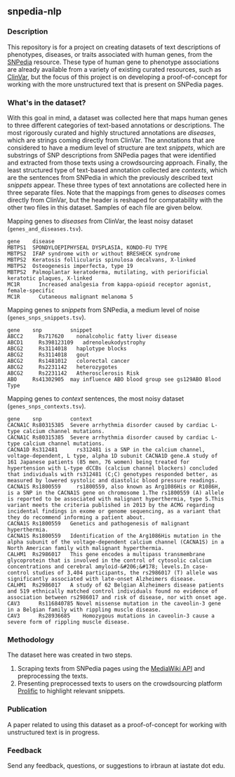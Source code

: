 ## snpedia-nlp

### Description

This repository is for a project on creating datasets of text descriptions of phenotypes, diseases, or traits associated with human genes, from the [SNPedia](https://www.snpedia.com/) resource. These type of human gene to phenotype associations are already available from a variety of existing curated resources, such as [ClinVar](https://www.ncbi.nlm.nih.gov/clinvar/), but the focus of this project is on developing a proof-of-concept for working with the more unstructured text that is present on SNPedia pages. 

### What's in the dataset?

With this goal in mind, a dataset was collected here that maps human genes to three different categories of text-based annotations or descriptions. The most rigorously curated and highly structured annotations are *diseases*, which are strings coming directly from ClinVar. The annotations that are considered to have a medium level of structure are text *snippets*, which are substrings of SNP descriptions from SNPedia pages that were identified and extracted from those texts using a crowdsourcing approach. Finally, the least structured type of text-based annotation collected are *contexts*, which are the sentences from SNPedia in which the previously described text *snippets* appear. These three types of text annotations are collected here in three separate files. Note that the mappings from genes to *diseases* comes directly from ClinVar, but the header is reshaped for compatability with the other two files in this dataset. Samples of each file are given below.

Mapping genes to *diseases* from ClinVar, the least noisy dataset (`genes_and_diseases.tsv`).
```
gene    disease
MBTPS1	SPONDYLOEPIPHYSEAL DYSPLASIA, KONDO-FU TYPE
MBTPS2	IFAP syndrome with or without BRESHECK syndrome
MBTPS2	Keratosis follicularis spinulosa decalvans, X-linked
MBTPS2	Osteogenesis imperfecta, type 19
MBTPS2	Palmoplantar keratoderma, mutilating, with periorificial keratotic plaques, X-linked
MC1R	  Increased analgesia from kappa-opioid receptor agonist, female-specific
MC1R	  Cutaneous malignant melanoma 5
```

Mapping genes to *snippets* from SNPedia, a medium level of noise (`genes_snps_snippets.tsv`).
```
gene    snp         snippet
ABCC2	  Rs717620	  nonalcoholic fatty liver disease
ABCD1	  Rs398123109	adrenoleukodystrophy
ABCG2	  Rs3114018	  haplotype blocks
ABCG2	  Rs3114018	  gout
ABCG2	  Rs1481012	  colorectal cancer
ABCG2	  Rs2231142	  heterozygotes
ABCG2	  Rs2231142	  Atherosclerosis Risk
ABO	    Rs41302905  may influence ABO blood group see gs129ABO Blood Type
```

Mapping genes to *context* sentences, the most noisy dataset (`genes_snps_contexts.tsv`).
```
gene    snp         context
CACNA1C	Rs80315385	Severe arrhythmia disorder caused by cardiac L-type calcium channel mutations.
CACNA1C	Rs80315385	Severe arrhythmia disorder caused by cardiac L-type calcium channel mutations.
CACNA1D	Rs312481	  rs312481 is a SNP in the calcium channel, voltage-dependent, L type, alpha 1D subunit CACNA1D gene.A study of 161 Japanese patients (85 men, 76 women) being treated for hypertension with L-type dCCBs (calcium channel blockers) concluded that individuals with rs312481 (C;C) genotypes responded better, as measured by lowered systolic and diastolic blood pressure readings.
CACNA1S	Rs1800559	  rs1800559, also known as Arg1086His or R1086H, is a SNP in the CACNA1S gene on chromosome 1.The rs1800559 (A) allele is reported to be associated with malignant hyperthermia, type 5.This variant meets the criteria published in 2013 by the ACMG regarding incidental findings in exome or genome sequencing, as a variant that they do recommend informing a patient about.
CACNA1S	Rs1800559   Genetics and pathogenesis of malignant hyperthermia.
CACNA1S	Rs1800559   Identification of the Arg1086His mutation in the alpha subunit of the voltage-dependent calcium channel (CACNA1S) in a North American family with malignant hyperthermia.
CALHM1	Rs2986017   This gene encodes a multipass transmembrane glycoprotein that is involved in the control of cytosolic calcium concentrations and cerebral amyloid-&#206;&#178; levels.In case-control studies of 3,404 participants, the rs2986017 (T) allele was significantly associated with late-onset Alzheimers disease.
CALHM1	Rs2986017   A study of 62 Belgian Alzheimers disease patients and 519 ethnically matched control individuals found no evidence of association between rs2986017 and risk of disease, nor with onset age.
CAV3	  Rs116840785 Novel missense mutation in the caveolin-3 gene in a Belgian family with rippling muscle disease.
CAV3	  Rs28936685	Homozygous mutations in caveolin-3 cause a severe form of rippling muscle disease.
```







### Methodology

The dataset here was created in two steps.

1. Scraping texts from SNPedia pages using the [MediaWiki API](https://www.mediawiki.org/wiki/API:Main_page) and preprocessing the texts.
2. Presenting preprocessed texts to users on the crowdsourcing platform [Prolific](https://www.prolific.co/) to highlight relevant snippets.



### Publication
A paper related to using this dataset as a proof-of-concept for working with unstructured text is in progress.




### Feedback
Send any feedback, questions, or suggestions to irbraun at iastate dot edu.
